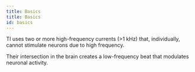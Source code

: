 ```yaml
---
title: Basics
title: Basics
id: basics
---
```

TI uses two or more high-frequency currents (>1 kHz) that, individually, cannot stimulate neurons due to high frequency. 

Their intersection in the brain creates a low-frequency beat that modulates neuronal activity.
